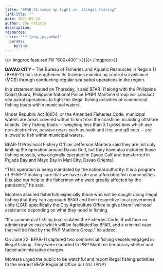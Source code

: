 ```yaml
---
title: "BFAR-11 ramps up fight vs. illegal fishing"
linkTitle: ""
date: 2021-06-24
author: Che Palicte
description:
resources:
- src: "**.{png,jpg,webp}"
  params:
    byline: 
---
```

{{< imgproc featured Fill "600x400" >}}{{< /imgproc>}}

**DAVAO CITY** –  The Bureau of Fisheries and Aquatic Resources in Region 11 (BFAR-11) has strengthened its fisheries monitoring control surveillance (MCS) through conducting regular sea patrol operations in the region.

In a statement issued on Thursday, it said BFAR-11 along with the Philippine Coast Guard, Philippine National Police (PNP) Maritime Group will conduct sea patrol operations to fight the illegal fishing activities of commercial fishing boats within municipal waters.

Under Republic Act 10654, or the Amended Fisheries Code, municipal waters are areas covered within 15 km from the coastline, including offshore islands. Only fishing boats -- weighing less than 3.1 gross tons which use non-destructive, passive gears such as hook and line, and gill nets -- are allowed to fish within municipal waters.

BFAR-11 Provincial Fishery Officer Jefferson Montera said they are not only limiting the operation around Davao Gulf, but they have also included those fishing vessels, who originally operated in Davao Gulf and transferred in Pujada Bay and Mayo Bay in Mati City, Davao Oriental.

“This operation is being mandated by the national authority. It is a program of BFAR-11 making sure that we have safe and affordable fish commodities. It is also our help to the fishermen who were greatly affected by the pandemic,” he said.

Montera assured fisherfolk especially those who will be caught doing illegal fishing that they can approach BFAR and their respective local government units (LGU) specifically the City Agriculture Office to give them livelihood assistance depending on what they need in fishing.

“If a commercial fishing boat violates the Fisheries Code, it will face an administrative case which will be facilitated by BFAR, and a criminal case that will be filed by the PNP Maritime Group,” he added.

On June 22, BFAR-11 captured two commercial fishing vessels engaged in illegal fishing. They were escorted to PNP Maritime temporary shelter and faced administrative charges.

Montera urged the public to be watchful and report illegal fishing activities to the nearest BFAR Regional Office or LGU. (PNA) 